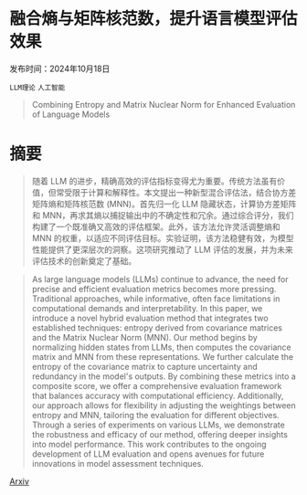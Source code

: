 # 融合熵与矩阵核范数，提升语言模型评估效果

发布时间：2024年10月18日

`LLM理论` `人工智能`

> Combining Entropy and Matrix Nuclear Norm for Enhanced Evaluation of Language Models

# 摘要

> 随着 LLM 的进步，精确高效的评估指标变得尤为重要。传统方法虽有价值，但常受限于计算和解释性。本文提出一种新型混合评估法，结合协方差矩阵熵和矩阵核范数 (MNN)。首先归一化 LLM 隐藏状态，计算协方差矩阵和 MNN，再求其熵以捕捉输出中的不确定性和冗余。通过综合评分，我们构建了一个既准确又高效的评估框架。此外，该方法允许灵活调整熵和 MNN 的权重，以适应不同评估目标。实验证明，该方法稳健有效，为模型性能提供了更深层次的洞察。这项研究推动了 LLM 评估的发展，并为未来评估技术的创新奠定了基础。

> As large language models (LLMs) continue to advance, the need for precise and efficient evaluation metrics becomes more pressing. Traditional approaches, while informative, often face limitations in computational demands and interpretability. In this paper, we introduce a novel hybrid evaluation method that integrates two established techniques: entropy derived from covariance matrices and the Matrix Nuclear Norm (MNN). Our method begins by normalizing hidden states from LLMs, then computes the covariance matrix and MNN from these representations. We further calculate the entropy of the covariance matrix to capture uncertainty and redundancy in the model's outputs. By combining these metrics into a composite score, we offer a comprehensive evaluation framework that balances accuracy with computational efficiency. Additionally, our approach allows for flexibility in adjusting the weightings between entropy and MNN, tailoring the evaluation for different objectives. Through a series of experiments on various LLMs, we demonstrate the robustness and efficacy of our method, offering deeper insights into model performance. This work contributes to the ongoing development of LLM evaluation and opens avenues for future innovations in model assessment techniques.

[Arxiv](https://arxiv.org/abs/2410.14480)